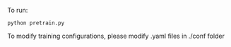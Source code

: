 To run:
```
python pretrain.py
```

To modify training configurations, please modify .yaml files in ./conf folder
